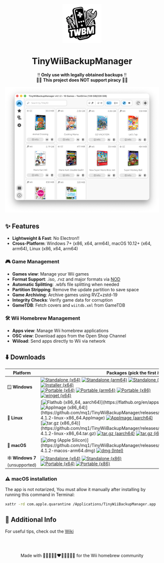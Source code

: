 <p align="center">
  <img alt="TinyWiiBackupManager Logo" width="128" src="assets/TinyWiiBackupManager.png">
</p>

<h1 align="center">TinyWiiBackupManager</h1>

<p align="center">
  ‼️ <strong>Only use with legally obtained backups</strong> ‼️<br>
  🏴‍☠️ <strong>This project does NOT support piracy</strong> 🏴‍☠️
</p>

<p align="center">
  <img alt="App Screenshot" src="assets/screenshot.png">
</p>

## ✨ Features

- **Lightweight & Fast**: No Electron!!
- **Cross-Platform**: Windows 7+ (x86, x64, arm64), macOS 10.12+ (x64, arm64), Linux (x86, x64, arm64)

### 🎮 **Game Management**

- **Games view**: Manage your Wii games
- **Format Support**: .iso, .rvz and major formats via [NOD](https://github.com/encounter/nod)
- **Automatic Splitting**: .wbfs file splitting when needed
- **Partition Stripping**: Remove the update partition to save space
- **Game Archiving**: Archive games using RVZ+zstd-19
- **Integrity Checks**: Verify game data for corruption
- **GameTDB**: Fetch covers and `wiitdb.xml` from GameTDB

### 🛠️ **Wii Homebrew Management**

- **Apps view**: Manage Wii homebrew applications
- **OSC view**: Download apps from the Open Shop Channel
- **Wiiload**: Send apps directly to Wii via network

## ⬇️ Downloads

| Platform | Packages (pick the first if unsure) |
|----------|------------------|
| 🪟 **Windows** | [![Standalone (x64)](https://img.shields.io/badge/Standalone_(x64)-v4.1.2-lightblue)](https://github.com/mq1/TinyWiiBackupManager/releases/download/4.1.2/TinyWiiBackupManager-4.1.2-windows-x64.zip) [![Standalone (arm64)](https://img.shields.io/badge/Standalone_(arm64)-v4.1.2-lightblue)](https://github.com/mq1/TinyWiiBackupManager/releases/download/4.1.2/TinyWiiBackupManager-4.1.2-windows-arm64.zip) [![Standalone (x86)](https://img.shields.io/badge/Standalone_(x86)-v4.1.2-lightblue)](https://github.com/mq1/TinyWiiBackupManager/releases/download/4.1.2/TinyWiiBackupManager-4.1.2-windows-x86.zip)<br>[![Installer (x64)](https://img.shields.io/badge/Installer_(x64)-v4.1.2-lightblue)](https://github.com/mq1/TinyWiiBackupManager/releases/download/4.1.2/TinyWiiBackupManager-4.1.2-windows-x64-setup.exe)<br>[![Portable (x64)](https://img.shields.io/badge/Portable_(x64)-v4.1.2-lightblue)](https://github.com/mq1/TinyWiiBackupManager/releases/download/4.1.2/TinyWiiBackupManager-4.1.2-windows-x64-portable.zip) [![Portable (arm64)](https://img.shields.io/badge/Portable_(arm64)-v4.1.2-lightblue)](https://github.com/mq1/TinyWiiBackupManager/releases/download/4.1.2/TinyWiiBackupManager-4.1.2-windows-arm64-portable.zip) [![Portable (x86)](https://img.shields.io/badge/Portable_(x86)-v4.1.2-lightblue)](https://github.com/mq1/TinyWiiBackupManager/releases/download/4.1.2/TinyWiiBackupManager-4.1.2-windows-x86-portable.zip)<br>[![winget (x64)](https://img.shields.io/winget/v/mq1.TinyWiiBackupManager?label=winget%20(x64))](https://winstall.app/apps/mq1.TinyWiiBackupManager) |
| 🐧 **Linux** | [![Flathub (x86_64, aarch64)](https://img.shields.io/flathub/v/it.mq1.TinyWiiBackupManager?label=Flathub%20(x86_64,%20aarch64))](https://flathub.org/en/apps/it.mq1.TinyWiiBackupManager)<br>[![AppImage (x86_64)](https://img.shields.io/badge/AppImage_(x86__64)-v4.1.2-green)](https://github.com/mq1/TinyWiiBackupManager/releases/download/4.1.2/TinyWiiBackupManager-4.1.2-linux-x86_64.AppImage) [![AppImage (aarch64)](https://img.shields.io/badge/AppImage_(aarch64)-v4.1.2-green)](https://github.com/mq1/TinyWiiBackupManager/releases/download/4.1.2/TinyWiiBackupManager-4.1.2-linux-aarch64.AppImage)<br>[![tar.gz (x86_64)](https://img.shields.io/badge/tar.gz_(x86__64)-v4.1.2-orange)](https://github.com/mq1/TinyWiiBackupManager/releases/download/4.1.2/TinyWiiBackupManager-4.1.2-linux-x86_64.tar.gz) [![tar.gz (aarch64)](https://img.shields.io/badge/tar.gz_(aarch64)-v4.1.2-orange)](https://github.com/mq1/TinyWiiBackupManager/releases/download/4.1.2/TinyWiiBackupManager-4.1.2-linux-aarch64.tar.gz) [![tar.gz (i686)](https://img.shields.io/badge/tar.gz_(i686)-v4.1.2-orange)](https://github.com/mq1/TinyWiiBackupManager/releases/download/4.1.2/TinyWiiBackupManager-4.1.2-linux-i686.tar.gz) |
| 🍏 **macOS** | [![dmg (Apple Silicon)](https://img.shields.io/badge/dmg_(Apple_Silicon)-v4.1.2-lightgray)](https://github.com/mq1/TinyWiiBackupManager/releases/download/4.1.2/TinyWiiBackupManager-4.1.2-macos-arm64.dmg) [![dmg (Intel)](https://img.shields.io/badge/dmg_(Intel)-v4.1.2-lightgray)](https://github.com/mq1/TinyWiiBackupManager/releases/download/4.1.2/TinyWiiBackupManager-4.1.2-macos-x86_64.dmg) |
| 🕸️ **Windows 7** (unsupported) | [![Standalone (x64)](https://img.shields.io/badge/Standalone_(x64)-v4.1.2-cyan)](https://github.com/mq1/TinyWiiBackupManager/releases/download/4.1.2/TinyWiiBackupManager-4.1.2-win7-x64.zip) [![Standalone (x86)](https://img.shields.io/badge/Standalone_(x86)-v4.1.2-cyan)](https://github.com/mq1/TinyWiiBackupManager/releases/download/4.1.2/TinyWiiBackupManager-4.1.2-win7-x86.zip)<br>[![Portable (x64)](https://img.shields.io/badge/Portable_(x64)-v4.1.2-cyan)](https://github.com/mq1/TinyWiiBackupManager/releases/download/4.1.2/TinyWiiBackupManager-4.1.2-win7-x64-portable.zip) [![Portable (x86)](https://img.shields.io/badge/Portable_(x86)-v4.1.2-cyan)](https://github.com/mq1/TinyWiiBackupManager/releases/download/4.1.2/TinyWiiBackupManager-4.1.2-win7-x86-portable.zip) |

### ⚠️ macOS installation
The app is not notarized, You must allow it manually after installing by running this command in Terminal:
```sh
xattr -rd com.apple.quarantine /Applications/TinyWiiBackupManager.app
```

## 📄 Additional Info

For useful tips, check out the [Wiki](https://github.com/mq1/TinyWiiBackupManager/wiki)

<br>
<br>

<p align="center"> Made with 🤍🩷🩵🤎🖤❤️🧡💛💚💙💜 for the Wii homebrew community </p>
